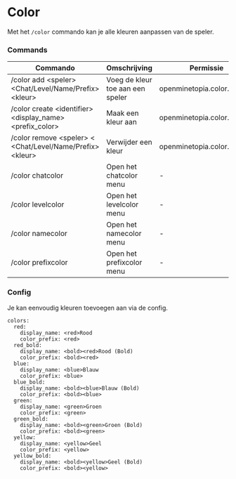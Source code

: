 # Color
Met het `/color` commando kan je alle kleuren aanpassen van de speler.

### Commands
| Commando | Omschrijving | Permissie | 
|--|--|--| 
| /color add \<speler> \<Chat/Level/Name/Prefix> \<kleur> | Voeg de kleur toe aan een speler | openminetopia.color.add |
| /color create \<identifier> \<display_name> \<prefix_color> | Maak een kleur aan | openminetopia.color.create |
| /color remove \<speler> < \<Chat/Level/Name/Prefix> \<kleur> | Verwijder een kleur | openminetopia.color.remove |
| /color chatcolor | Open het chatcolor menu | -
| /color levelcolor | Open het levelcolor menu | -
| /color namecolor | Open het namecolor menu | -
| /color prefixcolor | Open het prefixcolor menu | -

### Config
Je kan eenvoudig kleuren toevoegen aan via de config.

    colors:
      red:
        display_name: <red>Rood
        color_prefix: <red>
      red_bold:
        display_name: <bold><red>Rood (Bold)
        color_prefix: <bold><red>
      blue:
        display_name: <blue>Blauw
        color_prefix: <blue>
      blue_bold:
        display_name: <bold><blue>Blauw (Bold)
        color_prefix: <bold><blue>
      green:
        display_name: <green>Groen
        color_prefix: <green>
      green_bold:
        display_name: <bold><green>Groen (Bold)
        color_prefix: <bold><green>
      yellow:
        display_name: <yellow>Geel
        color_prefix: <yellow>
      yellow_bold:
        display_name: <bold><yellow>Geel (Bold)
        color_prefix: <bold><yellow>

